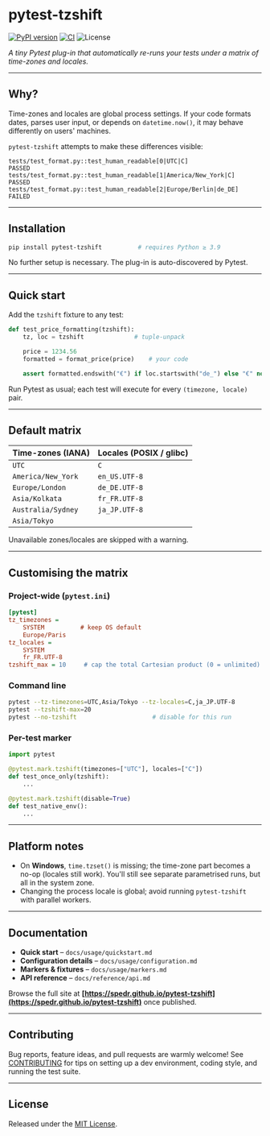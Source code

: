 # pytest-tzshift

[![PyPI version](https://img.shields.io/pypi/v/pytest-tzshift.svg)](https://pypi.org/project/pytest-tzshift/)
[![CI](https://github.com/spedr/pytest-tzshift/actions/workflows/ci.yml/badge.svg)](https://github.com/spedr/pytest-tzshift/actions/workflows/ci.yml)
![License](https://img.shields.io/badge/license-MIT-blue.svg)

*A tiny Pytest plug-in that automatically re-runs your tests under a matrix of time-zones and locales.*

---

## Why?

Time-zones and locales are global process settings.
If your code formats dates, parses user input, or depends on `datetime.now()`, it may behave differently on users' machines.

`pytest-tzshift` attempts to make these differences visible:

```text
tests/test_format.py::test_human_readable[0|UTC|C]                  PASSED
tests/test_format.py::test_human_readable[1|America/New_York|C]     PASSED
tests/test_format.py::test_human_readable[2|Europe/Berlin|de_DE]    FAILED
```

---

## Installation

```bash
pip install pytest-tzshift          # requires Python ≥ 3.9
```

No further setup is necessary. The plug-in is auto-discovered by Pytest.

---

## Quick start

Add the `tzshift` fixture to any test:

```python
def test_price_formatting(tzshift):
    tz, loc = tzshift              # tuple-unpack

    price = 1234.56
    formatted = format_price(price)    # your code

    assert formatted.endswith("€") if loc.startswith("de_") else "€" not in formatted
```

Run Pytest as usual; each test will execute for every `(timezone, locale)` pair.

---

## Default matrix

| Time-zones (IANA)  | Locales (POSIX / glibc) |
| ------------------ | ----------------------- |
| `UTC`              | `C`                     |
| `America/New_York` | `en_US.UTF-8`           |
| `Europe/London`    | `de_DE.UTF-8`           |
| `Asia/Kolkata`     | `fr_FR.UTF-8`           |
| `Australia/Sydney` | `ja_JP.UTF-8`           |
| `Asia/Tokyo`       |                         |

Unavailable zones/locales are skipped with a warning.

---

## Customising the matrix

### Project-wide (`pytest.ini`)

```ini
[pytest]
tz_timezones =
    SYSTEM          # keep OS default
    Europe/Paris
tz_locales =
    SYSTEM
    fr_FR.UTF-8
tzshift_max = 10     # cap the total Cartesian product (0 = unlimited)
```

### Command line

```bash
pytest --tz-timezones=UTC,Asia/Tokyo --tz-locales=C,ja_JP.UTF-8
pytest --tzshift-max=20
pytest --no-tzshift                     # disable for this run
```

### Per-test marker

```python
import pytest

@pytest.mark.tzshift(timezones=["UTC"], locales=["C"])
def test_once_only(tzshift):
    ...

@pytest.mark.tzshift(disable=True)
def test_native_env():
    ...
```

---

## Platform notes

* On **Windows**, `time.tzset()` is missing; the time-zone part becomes a no-op (locales still work).
  You'll still see separate parametrised runs, but all in the system zone.
* Changing the process locale is global; avoid running `pytest-tzshift` with parallel workers.

---

## Documentation

* **Quick start** – `docs/usage/quickstart.md`
* **Configuration details** – `docs/usage/configuration.md`
* **Markers & fixtures** – `docs/usage/markers.md`
* **API reference** – `docs/reference/api.md`

Browse the full site at **[https://spedr.github.io/pytest-tzshift](https://spedr.github.io/pytest-tzshift)** once published.

---

## Contributing

Bug reports, feature ideas, and pull requests are warmly welcome!
See [CONTRIBUTING](docs/contributing.md) for tips on setting up a dev environment, coding style, and running the test suite.

---

## License

Released under the [MIT License](LICENSE).
